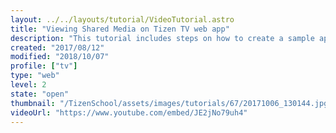 ```yaml
---
layout: ../../layouts/tutorial/VideoTutorial.astro
title: "Viewing Shared Media on Tizen TV web app"
description: "This tutorial includes steps on how to create a sample application for Tizen TV that uses the AVPlay APIs as well as the steps on how to register and recognize the input from a remote control."
created: "2017/08/12"
modified: "2018/10/07"
profile: ["tv"]
type: "web"
level: 2
state: "open"
thumbnail: "/TizenSchool/assets/images/tutorials/67/20171006_130144.jpg"
videoUrl: "https://www.youtube.com/embed/JE2jNo79uh4"
---
```

